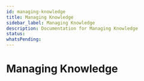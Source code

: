 ```yaml
---
id: managing-knowledge
title: Managing Knowledge
sidebar_label: Managing Knowledge
description: Documentation for Managing Knowledge
status: 
whatsPending: 
---
```


# Managing Knowledge

